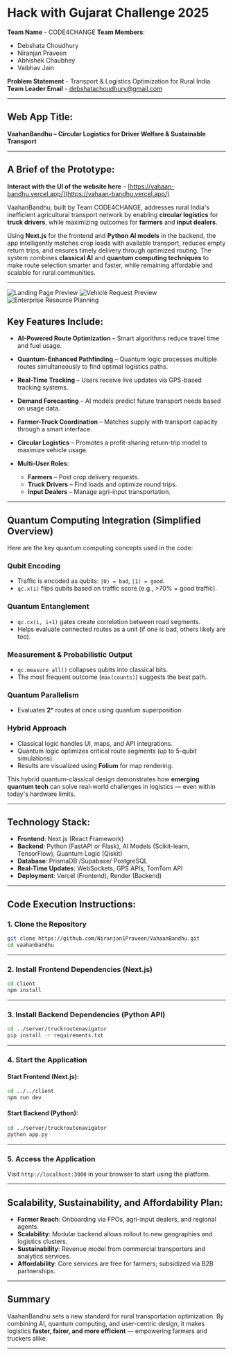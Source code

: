 # Hack with Gujarat Challenge 2025

**Team Name** - CODE4CHANGE
**Team Members**:

* Debshata Choudhury
* Niranjan Praveen
* Abhishek Chaubhey
* Vaibhav Jain

**Problem Statement** - Transport & Logistics Optimization for Rural India
**Team Leader Email** - [debshatachoudhury@gmail.com](mailto:debshatachoudhury@gmail.com)

---

## Web App Title:

**VaahanBandhu – Circular Logistics for Driver Welfare & Sustainable Transport**

---

## A Brief of the Prototype:

**Interact with the UI of the website here** – [https://vahaan-bandhu.vercel.app/](https://vahaan-bandhu.vercel.app/)

VaahanBandhu, built by Team CODE4CHANGE, addresses rural India's inefficient agricultural transport network by enabling **circular logistics** for **truck drivers**, while maximizing outcomes for **farmers** and **input dealers**.

Using **Next.js** for the frontend and **Python AI models** in the backend, the app intelligently matches crop loads with available transport, reduces empty return trips, and ensures timely delivery through optimized routing. The system combines **classical AI** and **quantum computing techniques** to make route selection smarter and faster, while remaining affordable and scalable for rural communities.

---

![Landing Page Preview](./designs/landingPage.png)
![Vehicle Request Preview](./designs/vehicleRequest.png)
![Enterprise Resource Planning](./designs/ERP.png)

## Key Features Include:

* **AI-Powered Route Optimization** – Smart algorithms reduce travel time and fuel usage.
* **Quantum-Enhanced Pathfinding** – Quantum logic processes multiple routes simultaneously to find optimal logistics paths.
* **Real-Time Tracking** – Users receive live updates via GPS-based tracking systems.
* **Demand Forecasting** – AI models predict future transport needs based on usage data.
* **Farmer-Truck Coordination** – Matches supply with transport capacity through a smart interface.
* **Circular Logistics** – Promotes a profit-sharing return-trip model to maximize vehicle usage.
* **Multi-User Roles**:

  * **Farmers** – Post crop delivery requests.
  * **Truck Drivers** – Find loads and optimize round trips.
  * **Input Dealers** – Manage agri-input transportation.

---

## Quantum Computing Integration (Simplified Overview)

Here are the key quantum computing concepts used in the code:

### Qubit Encoding

* Traffic is encoded as qubits: `|0⟩ = bad`, `|1⟩ = good`.
* `qc.x(i)` flips qubits based on traffic score (e.g., >70% = good traffic).

### Quantum Entanglement

* `qc.cx(i, i+1)` gates create correlation between road segments.
* Helps evaluate connected routes as a unit (if one is bad, others likely are too).

### Measurement & Probabilistic Output

* `qc.measure_all()` collapses qubits into classical bits.
* The most frequent outcome (`max(counts)`) suggests the best path.

### Quantum Parallelism

* Evaluates **2ⁿ** routes at once using quantum superposition.

### Hybrid Approach

* Classical logic handles UI, maps, and API integrations.
* Quantum logic optimizes critical route segments (up to 5-qubit simulations).
* Results are visualized using **Folium** for map rendering.

This hybrid quantum-classical design demonstrates how **emerging quantum tech** can solve real-world challenges in logistics — even within today's hardware limits.

---

## Technology Stack:

* **Frontend**: Next.js (React Framework)
* **Backend**: Python (FastAPI or Flask), AI Models (Scikit-learn, TensorFlow), Quantum Logic (Qiskit)
* **Database**: PrismaDB /Supabase/ PostgreSQL
* **Real-Time Updates**: WebSockets, GPS APIs, TomTom API
* **Deployment**: Vercel (Frontend), Render (Backend)

---

## Code Execution Instructions:

### 1. Clone the Repository

```bash
git clone https://github.com/Niranjan1Praveen/VahaanBandhu.git  
cd vaahanbandhu
```

---

### 2. Install Frontend Dependencies (Next.js)

```bash
cd client
npm install
```

---

### 3. Install Backend Dependencies (Python API)

```bash
cd ../server/truckroutenavigator
pip install -r requirements.txt
```

---

### 4. Start the Application

#### Start Frontend (Next.js):

```bash
cd ../../client
npm run dev
```

#### Start Backend (Python):

```bash
cd ../server/truckroutenavigator
python app.py
```

---

### 5. Access the Application

Visit `http://localhost:3000` in your browser to start using the platform.

---

## Scalability, Sustainability, and Affordability Plan:

* **Farmer Reach**: Onboarding via FPOs, agri-input dealers, and regional agents.
* **Scalability**: Modular backend allows rollout to new geographies and logistics clusters.
* **Sustainability**: Revenue model from commercial transporters and analytics services.
* **Affordability**: Core services are free for farmers; subsidized via B2B partnerships.

---

## Summary

VaahanBandhu sets a new standard for rural transportation optimization. By combining AI, quantum computing, and user-centric design, it makes logistics **faster, fairer, and more efficient** — empowering farmers and truckers alike.

---
